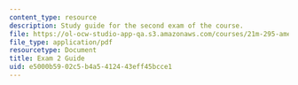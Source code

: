```yaml
---
content_type: resource
description: Study guide for the second exam of the course.
file: https://ol-ocw-studio-app-qa.s3.amazonaws.com/courses/21m-295-american-popular-music-fall-2014/e5000b5902c5b4a5412443eff45bcce1_MIT21M_295F14_Exam2_Guide.pdf
file_type: application/pdf
resourcetype: Document
title: Exam 2 Guide
uid: e5000b59-02c5-b4a5-4124-43eff45bcce1
---
```

